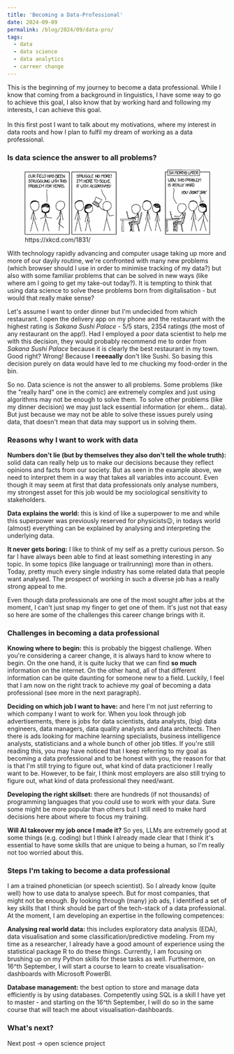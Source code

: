 ```yaml
---
title: 'Becoming a Data-Professional'
date: 2024-09-09
permalink: /blog/2024/09/data-pro/
tags:
  - data
  - data science
  - data analytics
  - carreer change
---
```


This is the beginning of my journey to become a data professional. While I know that coming from a background in linguistics, I have some way to go to achieve this goal, I also know that by working hard and following my interests, I can achieve this goal.<br><br>In this first post I want to talk about my motivations, where my interest in data roots and how I plan to fulfil my dream of working as a data professional.<br>
### Is data science the answer to all problems?
<figure>
  <img src='/images/here_to_help.png'>
  <figcaption>https://xkcd.com/1831/</figcaption>
</figure>

With technology rapidly advancing and computer usage taking up more and more of our dayily routine, we're confronted with many new problems (which browser should I use in order to minimise tracking of my data?) but also with some familiar problems that can be solved in new ways (like where am I going to get my take-out today?). It is tempting to think that using data science to solve these problems born from digitalisation - but would that really make sense?

Let's assume I want to order dinner but I'm undecided from which restaurant. I open the delivery app on my phone and the restaurant with the highest rating is *Sakana Sushi Palace* - 5/5 stars, 2354 ratings (the most of any restaurant on the app!). Had I employed a poor data scientist to help me with this decision, they would probably recommend me to order from *Sakana Sushi Palace* because it is clearly the best restaurant in my town. Good right? Wrong! Because I **reeeaally** don't like Sushi. So basing this decision purely on data would have led to me chucking my food-order in the bin.

So no. Data science is not the answer to all problems. Some problems (like the "really hard" one in the comic) are extremely complex and just using algorithms may not be enough to solve them. To solve other problems (like my dinner decision) we may just lack essential information (or ehem... data). But just because we may not be able to solve these issues purely using data, that doesn't mean that data may support us in solving them.

### Reasons why I want to work with data

**Numbers don't lie (but by themselves they also don't tell the whole truth):** solid data can really help us to make our decisions because they reflect opinions and facts from our society. But as seen in the example above, we need to interpret them in a way that takes all variables into account. Even though it may seem at first that data professionals only analyse numbers, my strongest asset for this job would be my sociological sensitivity to stakeholders.

**Data explains the world:** this is kind of like a superpower to me and while this superpower was previously reserved for physicists😉, in todays world (almost) everything can be explained by analysing and interpreting the underlying data.

**It never gets boring:** I like to think of my self as a pretty curious person. So far I have always been able to find at least something interesting in any topic. In some topics (like language or trailrunning) more than in others. Today, pretty much every single industry has some related data that people want analysed. The prospect of working in such a diverse job has a really strong appeal to me.

Even though data professionals are one of the most sought after jobs at the moment, I can't just snap my finger to get one of them. It's just not that easy so here are some of the challenges this career change brings with it.

### Challenges in becoming a data professional
**Knowing where to begin:** this is probably the biggest challenge. When you're considering a career change, it is always hard to know where to begin. On the one hand, it is quite lucky that we can find **so much** information on the internet. On the other hand, all of that different information can be quite daunting for someone new to a field. Luckily, I feel that I am now on the right track to achieve my goal of becoming a data professional (see more in the next paragraph).

**Deciding on which job I want to have:** and here I'm not just referring to which company I want to work for. When you look through job advertisements, there is jobs for data scientists, data analysts, (big) data engineers, data managers, data quality analysts and data architects. Then there is ads looking for machine learning specialists, business intelligence analysts, statisticians and a whole bunch of other job titles. If you're still reading this, you may have noticed that I keep referring to my goal as becoming a data professional and to be honest with you, the reason for that is that I'm still trying to figure out, what kind of data practicioner I really want to be. However, to be fair, I think most employers are also still trying to figure out, what kind of data professional they need/want.

**Developing the right skillset:** there are hundreds (if not thousands) of programming languages that you could use to work with your data. Sure some might be more popular than others but I still need to make hard decisions here about where to focus my training.

**Will AI takeover my job once I made it?** So yes, LLMs are extremely good at some things (e.g. coding) but I think I already made clear that I think it's essential to have some skills that are unique to being a human, so I'm really not too worried about this.

### Steps I'm taking to become a data professional
I am a trained phonetician (or speech scientist). So I already know (quite well) how to use data to analyse speech. But for most companies, that might not be enough. By looking through (many) job ads, I identified a set of key skills that I think should be part of the tech-stack of a data professional. At the moment, I am developing an expertise in the following competences:

**Analysing real world data:** this includes exploratory data analysis (EDA), data visualisation and some classification/predictive modeling. From my time as a researcher, I already have a good amount of experience using the statistical package R to do these things. Currently, I am focusing on brushing up on my Python skills for these tasks as well. Furthermore, on 16^th September, I will start a course to learn to create visualisation-dashboards with Microsoft PowerBI.

**Database management:** the best option to store and manage data efficiently is by using databases. Competently using SQL is a skill I have yet to master - and starting on the 16^th September, I will do so in the same course that will teach me about visualisation-dashboards.

### What's next?
Next post -> open science project
